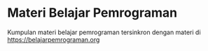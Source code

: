 # Materi Belajar Pemrograman
Kumpulan materi belajar pemrograman tersinkron dengan materi di https://belajarpemrograman.org
